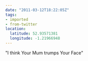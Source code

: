 ```yaml
---
date: "2011-03-12T18:22:05Z"
tags:
- imported
- from-twitter
location:
  latitude: 52.93571381
  longitude: -1.21966948
---
```

"I think Your Mum trumps Your Face"
